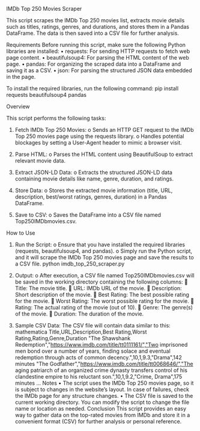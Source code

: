 IMDb Top 250 Movies Scraper

This script scrapes the IMDb Top 250 movies list, extracts movie details such as titles, ratings, genres, and durations, and stores them in a Pandas DataFrame. The data is then saved into a CSV file for further analysis.

Requirements
Before running this script, make sure the following Python libraries are installed:
•	requests: For sending HTTP requests to fetch web page content.
•	beautifulsoup4: For parsing the HTML content of the web page.
•	pandas: For organizing the scraped data into a DataFrame and saving it as a CSV.
•	json: For parsing the structured JSON data embedded in the page.

To install the required libraries, run the following command:
pip install requests beautifulsoup4 pandas

Overview

This script performs the following tasks:
1.	Fetch IMDb Top 250 Movies:
o	Sends an HTTP GET request to the IMDb Top 250 movies page using the requests library.
o	Handles potential blockages by setting a User-Agent header to mimic a browser visit.

2.	Parse HTML:
o	Parses the HTML content using BeautifulSoup to extract relevant movie data.

3.	Extract JSON-LD Data:
o	Extracts the structured JSON-LD data containing movie details like name, genre, duration, and ratings.

4.	Store Data:
o	Stores the extracted movie information (title, URL, description, best/worst ratings, genres, duration) in a Pandas DataFrame.

5.	Save to CSV:
o	Saves the DataFrame into a CSV file named Top250IMDbmovies.csv.

How to Use
1.	Run the Script:
o	Ensure that you have installed the required libraries (requests, beautifulsoup4, and pandas).
o	Simply run the Python script, and it will scrape the IMDb Top 250 movies page and save the results to a CSV file.
python imdb_top_250_scraper.py

2.	Output:
o	After execution, a CSV file named Top250IMDbmovies.csv will be saved in the working directory containing the following columns:
	Title: The movie title.
	URL: IMDb URL of the movie.
	Description: Short description of the movie.
	Best Rating: The best possible rating for the movie.
	Worst Rating: The worst possible rating for the movie.
	Rating: The actual rating of the movie (out of 10).
	Genre: The genre(s) of the movie.
	Duration: The duration of the movie.

3.	Sample CSV Data: The CSV file will contain data similar to this:
mathematica
Title,URL,Description,Best Rating,Worst Rating,Rating,Genre,Duration
"The Shawshank Redemption","https://www.imdb.com/title/tt0111161/","Two imprisoned men bond over a number of years, finding solace and eventual redemption through acts of common decency.",10,1,9.3,"Drama",142 minutes
"The Godfather","https://www.imdb.com/title/tt0068646/","The aging patriarch of an organized crime dynasty transfers control of his clandestine empire to his reluctant son.",10,1,9.2,"Crime, Drama",175 minutes
...
Notes
•	The script uses the IMDb Top 250 movies page, so it is subject to changes in the website’s layout. In case of failures, check the IMDb page for any structure changes.
•	The CSV file is saved to the current working directory. You can modify the script to change the file name or location as needed.
Conclusion
This script provides an easy way to gather data on the top-rated movies from IMDb and store it in a convenient format (CSV) for further analysis or personal reference.
